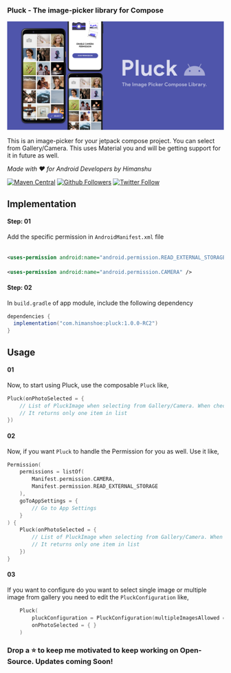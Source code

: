 ### Pluck - The image-picker library for Compose

![Pluck](art/pluck.jpg)

This is an image-picker for your jetpack compose project. You can select from Gallery/Camera. This uses Material you and will be getting support for it in future as well.

_Made with ❤️ for Android Developers by Himanshu_

[![Maven Central](https://img.shields.io/maven-central/v/com.himanshoe/pluck)](https://search.maven.org/artifact/com.himanshoe/pluck)
[![Github Followers](https://img.shields.io/github/followers/hi-manshu?label=Follow&style=social)](https://github.com/hi-manshu)
[![Twitter Follow](https://img.shields.io/twitter/follow/hi_man_shoe?label=Follow&style=social)](https://twitter.com/hi_man_shoe)

## Implementation

#### Step: 01

Add the specific permission in `AndroidManifest.xml` file

```xml

<uses-permission android:name="android.permission.READ_EXTERNAL_STORAGE" />

<uses-permission android:name="android.permission.CAMERA" />

```

#### Step: 02

In `build.gradle` of app module, include the following dependency

```gradle
dependencies {
  implementation("com.himanshoe:pluck:1.0.0-RC2")
}
```

## Usage

#### 01

Now, to start using Pluck, use the composable `Pluck` like,

```kotlin
Pluck(onPhotoSelected = {
    // List of PluckImage when selecting from Gallery/Camera. When checking with Camera
    // It returns only one item in list
})
```

#### 02

Now, if you want `Pluck` to handle the Permission for you as well. Use it like,

```kotlin
Permission(
    permissions = listOf(
        Manifest.permission.CAMERA,
        Manifest.permission.READ_EXTERNAL_STORAGE
    ),
    goToAppSettings = {
        // Go to App Settings
    }
) {
    Pluck(onPhotoSelected = {
        // List of PluckImage when selecting from Gallery/Camera. When checking with Camera
        // It returns only one item in list
    })
}
```

#### 03

If you want to configure do you want to select single image or multiple image from gallery you need
to edit the `PluckConfiguration` like,

```kotlin
    Pluck(
        pluckConfiguration = PluckConfiguration(multipleImagesAllowed = true),
        onPhotoSelected = { }
    )
```

### Drop a ⭐ to keep me motivated to keep working on Open-Source. Updates coming Soon!

